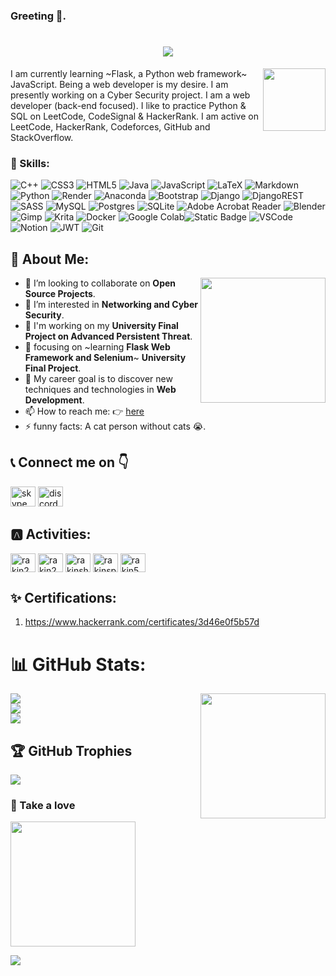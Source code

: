 ### Greeting 👋.
<!--[![An image of @rakinplaban's Holopin badges, which is a link to view their full Holopin profile](https://holopin.me/rakinplaban)](https://holopin.io/@rakinplaban)-->

<h1 align="center">
    <img src="https://readme-typing-svg.herokuapp.com/?font=Righteous&size=35&center=true&vCenter=true&width=500&height=70&duration=4000&lines=Hi+There!+👋;+I'm+Rakin+From+Bangladesh!;" />
</h1>


<img align="right" src="https://media.giphy.com/media/v1.Y2lkPTc5MGI3NjExbjFjbWx5dnlweTltenNtd3JnZXQyOWdnMnNzb2sxN3k2b3FqaDhhcCZlcD12MV9pbnRlcm5hbF9naWZfYnlfaWQmY3Q9cw/VGcVZyreAU2UewDI81/giphy.gif" height=100>
I am currently learning ~Flask, a Python web framework~ JavaScript. Being a web developer is my desire. I am presently working on a Cyber Security project. I am a web developer (back-end focused). I like to practice Python & SQL on LeetCode, CodeSignal & HackerRank. I am active on LeetCode, HackerRank, Codeforces, GitHub and StackOverflow.

### 🎳 Skills: 
![C++](https://img.shields.io/badge/c++-%2300599C.svg?style=for-the-badge&logo=c%2B%2B&logoColor=white) ![CSS3](https://img.shields.io/badge/css3-%231572B6.svg?style=for-the-badge&logo=css3&logoColor=white) ![HTML5](https://img.shields.io/badge/html5-%23E34F26.svg?style=for-the-badge&logo=html5&logoColor=white) ![Java](https://img.shields.io/badge/java-%23ED8B00.svg?style=for-the-badge&logo=openjdk&logoColor=white) ![JavaScript](https://img.shields.io/badge/javascript-%23323330.svg?style=for-the-badge&logo=javascript&logoColor=%23F7DF1E) ![LaTeX](https://img.shields.io/badge/latex-%23008080.svg?style=for-the-badge&logo=latex&logoColor=white) ![Markdown](https://img.shields.io/badge/markdown-%23000000.svg?style=for-the-badge&logo=markdown&logoColor=white) ![Python](https://img.shields.io/badge/python-3670A0?style=for-the-badge&logo=python&logoColor=ffdd54) ![Render](https://img.shields.io/badge/Render-%46E3B7.svg?style=for-the-badge&logo=render&logoColor=white) ![Anaconda](https://img.shields.io/badge/Anaconda-%2344A833.svg?style=for-the-badge&logo=anaconda&logoColor=white) ![Bootstrap](https://img.shields.io/badge/bootstrap-%238511FA.svg?style=for-the-badge&logo=bootstrap&logoColor=white) ![Django](https://img.shields.io/badge/django-%23092E20.svg?style=for-the-badge&logo=django&logoColor=white) ![DjangoREST](https://img.shields.io/badge/DJANGO-REST-ff1709?style=for-the-badge&logo=django&logoColor=white&color=ff1709&labelColor=gray) ![SASS](https://img.shields.io/badge/SASS-hotpink.svg?style=for-the-badge&logo=SASS&logoColor=white) ![MySQL](https://img.shields.io/badge/mysql-%2300000f.svg?style=for-the-badge&logo=mysql&logoColor=white) ![Postgres](https://img.shields.io/badge/postgres-%23316192.svg?style=for-the-badge&logo=postgresql&logoColor=white) ![SQLite](https://img.shields.io/badge/sqlite-%2307405e.svg?style=for-the-badge&logo=sqlite&logoColor=white) ![Adobe Acrobat Reader](https://img.shields.io/badge/Adobe%20Acrobat%20Reader-EC1C24.svg?style=for-the-badge&logo=Adobe%20Acrobat%20Reader&logoColor=white) ![Blender](https://img.shields.io/badge/blender-%23F5792A.svg?style=for-the-badge&logo=blender&logoColor=white) ![Gimp](https://img.shields.io/badge/Gimp-657D8B?style=for-the-badge&logo=gimp&logoColor=FFFFFF) ![Krita](https://img.shields.io/badge/Krita-203759?style=for-the-badge&logo=krita&logoColor=EEF37B) ![Docker](https://img.shields.io/badge/docker-%230db7ed.svg?style=for-the-badge&logo=docker&logoColor=white) 
![Google Colab](https://img.shields.io/badge/Colab-F9AB00?style=for-the-badge&logo=googlecolab&color=525252)![Static Badge](https://img.shields.io/badge/PyCharm-bbsdd?style=for-the-badge&logo=PyCharm&logoColor=White&color=black)
![VSCode](https://img.shields.io/badge/Visual_Studio_Code-0078D4?style=for-the-badge&logo=visual%20studio%20code&logoColor=white)
![Notion](https://img.shields.io/badge/Notion-%23000000.svg?style=for-the-badge&logo=notion&logoColor=white) ![JWT](https://img.shields.io/badge/JWT-black?style=for-the-badge&logo=JSON%20web%20tokens)
![Git](https://img.shields.io/badge/GIT-E44C30?style=for-the-badge&logo=git&logoColor=white)



## 🫠 About Me: 

<img align="right" src="https://i.imgflip.com/65efzo.gif" height="200">


- 💞 I’m looking to collaborate on **Open Source Projects**. 
- 👀 I’m interested in **Networking and Cyber Security**.
- 🔭 I'm working on my **University Final Project on Advanced Persistent Threat**.
- 🌱 focusing on ~learning **Flask Web Framework and Selenium**~ **University Final Project**.
- 🥅 My career goal is to discover new techniques and technologies in **Web Development**.
- 📫 How to reach me: 👉 [here](https://github.com/rakinplaban/rakinplaban/discussions)
- ⚡ funny facts: A cat person without cats 😭.


## 📞 Connect me on 👇

[<img src='https://winaero.com/blog/wp-content/uploads/2020/04/Skype-Icon-Logo-Big-256-2020.png' alt='skype' height='32' width='40'>](https://join.skype.com/invite/wdX8t4JazeJ7)  [<img src='https://static-00.iconduck.com/assets.00/discord-icon-2048x2048-o5mluhz2.png' alt='discord' height='32' width='40'>](https://discord.com/users/934874604399390740) 



 
## 🅰️ Activities:
<p align="left">
<a href="https://stackoverflow.com/users/16396049/rakin235" target="blank"><img align="center" src="https://raw.githubusercontent.com/rahuldkjain/github-profile-readme-generator/master/src/images/icons/Social/stack-overflow.svg" alt="rakin235" height="30" width="40" /></a>
<a href="https://instagram.com/rakin235" target="blank"><img align="center" src="https://raw.githubusercontent.com/rahuldkjain/github-profile-readme-generator/master/src/images/icons/Social/instagram.svg" alt="rakin235" height="30" width="40" /></a>
<a href="https://www.hackerrank.com/rakinshahriar54" target="blank"><img align="center" src="https://raw.githubusercontent.com/rahuldkjain/github-profile-readme-generator/master/src/images/icons/Social/hackerrank.svg" alt="rakinshahriar54" height="30" width="40" /></a>
<a href="https://codeforces.com/profile/rakinsp" target="blank"><img align="center" src="https://raw.githubusercontent.com/rahuldkjain/github-profile-readme-generator/master/src/images/icons/Social/codeforces.svg" alt="rakinsp" height="30" width="40" /></a>
<a href="https://www.leetcode.com/rakin54" target="blank"><img align="center" src="https://raw.githubusercontent.com/rahuldkjain/github-profile-readme-generator/master/src/images/icons/Social/leet-code.svg" alt="rakin54" height="30" width="40" /></a>
</p>
<!--
[<img src='https://upload.wikimedia.org/wikipedia/commons/thumb/e/ef/Stack_Overflow_icon.svg/768px-Stack_Overflow_icon.svg.png' alt='stackoverflow' height='30'>](https://stackoverflow.com/users/16396049/rakin235?tab=profile)     [<img src='https://upload.wikimedia.org/wikipedia/commons/1/19/LeetCode_logo_black.png' alt='leetcode' height='30'>](https://leetcode.com/rakin54/)  [<img src='https://upload.wikimedia.org/wikipedia/commons/6/65/HackerRank_logo.png' alt='hackerrank' height='30'>](https://www.hackerrank.com/rakinshahriar54?hr_r=1)  [<img src='https://lh3.googleusercontent.com/WsR_f03nbqW3qZjCZeXUYmnmhSWXo3hQhLX9hgl9QHydCgbXQi_VJeAwnmtuIgTHKdQ=h200' alt='codeforces' height='30'>](https://codeforces.com/profile/RakinSP) [<img src='https://s4-recruiting.cdn.greenhouse.io/external_greenhouse_job_boards/logos/400/037/100/original/CodeSignal_Symbol_RGB.png?1665521048' alt='codesignal' height='25'>](https://app.codesignal.com/profile/rakin_shah_p) [<img src='https://encrypted-tbn0.gstatic.com/images?q=tbn:ANd9GcQeuxPrzfkLTQ-k7vanooOy_qq9Vye2LBjlW0yD8G7wJw&s' alt='codingame' height='25'>](https://www.codingame.com/profile/6a1471f84e75952896860e9f55bd5c262906375)
-->

## ✨ Certifications:
1. https://www.hackerrank.com/certificates/3d46e0f5b57d

# 📊 GitHub Stats:

<img align="right" src="https://media.giphy.com/media/v1.Y2lkPTc5MGI3NjExNTB6MWNzcjF4YmxwaHl6ejBuc3RqY3hna24xM2t1NTZqeWp2YXYxOCZlcD12MV9zdGlja2Vyc19zZWFyY2gmY3Q9cw/cmCEsJZHYBPels360q/giphy.gif" height="200">

![](https://github-readme-stats.vercel.app/api?username=rakinplaban&theme=dark&hide_border=false&include_all_commits=false&count_private=false)<br/>
![](https://github-readme-streak-stats.herokuapp.com/?user=rakinplaban&theme=dark&hide_border=false)<br/>
![](https://github-readme-stats.vercel.app/api/top-langs/?username=rakinplaban&theme=dark&hide_border=false&include_all_commits=false&count_private=false&layout=compact)

## 🏆 GitHub Trophies
![](https://github-profile-trophy.vercel.app/?username=rakinplaban&theme=radical&no-frame=false&no-bg=true&margin-w=4)

### 💝 Take a love
<img src="https://media.giphy.com/media/v1.Y2lkPTc5MGI3NjExN2x5ODVkc3kxcW1qZXp2Ym16MGttZWU5cnhnYjdkOXdscDlpMXNrbiZlcD12MV9pbnRlcm5hbF9naWZfYnlfaWQmY3Q9Zw/PcEHGN6WvTO2ekGICI/giphy.gif" height="200">




<!-- GitHub Profile Views Counter -->
![](https://komarev.com/ghpvc/?username=rakinplaban)
